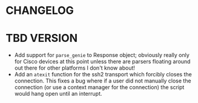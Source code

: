 CHANGELOG
=======

# TBD VERSION
- Add support for `parse_genie` to Response object; obviously really only for Cisco devices at this point unless
 there are parsers floating around out there for other platforms I don't know about!
- Add an `atexit` function for the ssh2 transport which forcibly closes the connection. This fixes a bug where if a
 user did not manually close the connection (or use a context manager for the connection) the script would hang open
  until an interrupt.
